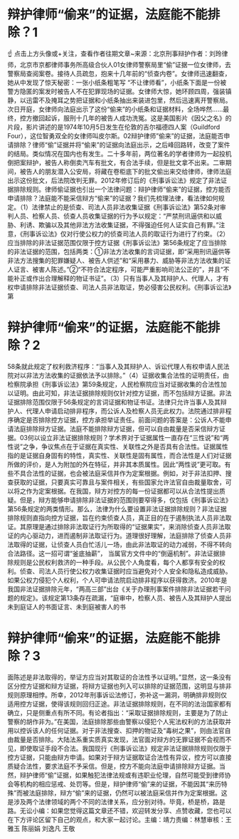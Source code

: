 # 辩护律师“偷来”的证据，法庭能不能排除？1

☝ 点击上方头像或+关注，查看作者往期文章~来源：北京刑事辩护作者：刘玲律师，北京市京都律师事务所高级合伙人01女律师警察局里“偷”证据一位女律师，去警察局查阅案卷。接待人员疏忽，抱来十几年前的“侦查内卷”。女律师迅速翻查，她从中发现了惊天秘密：一张小纸条粗笔写 “不让律师看”，小纸条下面是一份被警方隐匿的案发时被告人不在犯罪现场的证据。女律师大惊，她环顾四周，强装镇静，以迅雷不及掩耳之势把证据和小纸条抽出来装进包里，然后迅速离开警察局。次日开庭，女律师向法庭出示了这份“偷来”的小纸条和证据材料，全场哗然……最终，控方撤回起诉，服刑十几年的被告人成功洗冤。这是美国影片《因父之名》的片段，影片讲述的是1974年10月5日发生在伦敦的吉尔福德四人案（Guildford Four），这位智勇双全的女律师叫皮尔斯。02辩护律师”偷来”的证据，法庭能否申请排除？律师“偷”证据并将“偷来”的证据向法庭出示，之后峰回路转，改变了案件的结局。类似情况在国内也有发生。二十多年前，两位著名的学者律师为一起投机倒把案辩护，被告人称倒卖汽车有批文，有合法手续，但是批文拿不出来。二审期间，被告人的朋友潜入公安局，将藏在卷柜底下的批文偷出来交给律师，律师法庭出示这份批文，后法院改判无罪。2012年修订后的《刑事诉讼法》规定了非法证据排除规则。律师偷证据也引出一个法律问题：辩护律师”偷来”的证据，控方能否申请排除？法庭能不能采信辩方“偷来”的证据？我们先梳理法律，看法律如何规定。（1）法律禁止的是侦查、司法人员非法收集证据《刑事诉讼法》第52条对审判人员、检察人员、侦查人员收集证据的行为予以规定：“严禁刑讯逼供和以威胁、利诱、欺骗以及其他非法方法收集证据，不得强迫任何人证实自己有罪。”注意，《刑事诉讼法》仅对行使公权力的侦查司法人员的取证行为进行了约束。（2）应当排除的非法证据范围仅限于控方证据《刑事诉讼法》第56条规定了应当排除的非法证据的范围，包括两类：①非法方法收集的言词证据，即“采用刑讯逼供等非法方法搜集的犯罪嫌疑人、被告人供述”和“采用暴力、威胁等非法方法收集的证人证言、被害人陈述。”②“不符合法定程序，可能严重影响司法公正的”，并且“不能补正或作出合理解释的物证书证”。（3）只有当事人及其辩护人、代理人，才有权申请排除非法证据侦查、司法人员非法取证，势必侵害公民权利。《刑事诉讼法》第

# 辩护律师“偷来”的证据，法庭能不能排除？2

58条就此规定了权利救济程序：“当事人及其辩护人、诉讼代理人有权申请人民法院对以非法方法收集的证据依法予以排除。”（4）证据收集合法性的证明责任，由检察院承担《刑事诉讼法》第59条规定，人民检察院应当对证据收集的合法性加以证明。由此可知，非法证据排除规则仅针对控方证据，而不包括辩方证据。非法证据排除范围仅限于56条规定的言词证据和物证书证。法律只允许当事人及其辩护人、代理人申请启动排非程序，而公诉人及检察人员无此权力。法院通过排非程序确定是否排除控方证据，控方承担举证责任。前面问题的答案是：公诉人不能申请法庭排除辩方证据。法庭不能排除辩方证据，但可以自由裁量是否采信辩方证据。03何以设立非法证据排除规则？学术界对于证据属性一直存在“三性说”和“两性说”之争，争议焦点在于证据在真实性、关联性之外是否具有合法性。证据属性指的是证据自身固有的特性，真实性、关联性是固有属性，而合法性是人们对证据所做的评价，是人为附加的外在特征，并非其本质属性。因此“两性说”更可取。有些不具合法性的证据，也会被法庭采信并作为定案根据。例如，对于非法扣押、搜查获取的证据，只要真实可靠且与案件相关，有些国家允许法官自由裁量取舍，可以将之作为定案根据。在我国，辩方对控方的每一份证据都可以从合法性提出质疑。但是，辩方能够申请排除非法证据的范围则要窄得多，仅包括《刑事诉讼法》第56条规定的两类情形。那么，法律为什么要设置非法证据排除规则？非法证据排除规则直指向控方证据，旨在约束侦查人员，真正目的在于遏制执法人员非法取证。其原理是通过排除非法取证行为所取得的“证据果实”，来消除侦查人员非法取证的内心驱动力，进而遏制非法取证行为。道理很好理解，法庭排除了侦查人员非法取得的证据，让侦查人员白忙活儿一场，由此非法取证的动力减弱，不得不转向合法路径。这一招可谓“釜底抽薪”， 当属官方文件中的“倒逼机制”。非法证据排除规则是公民权利救济的一种手段。从公民个人角度看，每个人都享有安全的权利。侦查、司法人员行使公权力收集证据时应当避免对个人安全和隐私造成威胁。如果公权力侵犯个人权利，个人可申请法院启动排非程序以获得救济。2010年是我国非法证据排除元年，“两高三部”出台《关于办理刑事案件排除非法证据若干问题的规定》。该规定第13条存在疏漏，“庭审中，检察人员、被告人及其辩护人提出未到庭证人的书面证言、未到庭被害人的书

# 辩护律师“偷来”的证据，法庭能不能排除？3

面陈述是非法取得的，举证方应当对其取证的合法性予以证明。”显然，这一条没有区分控方证据和辩方证据，将辩方证据也列入可以排除的证据范围，这明显与排非规则原理相悖。所幸，2012年刑事诉讼法修订，弥补这一漏洞，明确排非规则仅适用控方证据，使得该规则回归正途。非法证据排除规则，在不同的法治国家都有确立，只是侧重点有所不同。有论者指出：“采取证据排除规则，主要是为了防止警察的胡作非为。”在美国，法庭排除那些由警察以侵犯个人宪法权利的方法获取并用以控诉该人的任何证据。对于非法搜查、扣押的物证及“毒树之果”，则由法官自由裁量是否排除。大陆法系重实质真实发现，法官面对辩方的无罪证据不会视而不见，即使取证手段不合法。我国现行《刑事诉讼法》规定非法证据排除规则仅限于控方证据，只能由辩方申请。如果对于辩方证据取证合法性有异议，控方可以直接质疑合法性，要求法庭不予采信。但是，控方不能向法庭申请排除辩方证据。当然，辩护律师“偷”证据，如果触犯法律法规或有违职业伦理，自然可能受到律师协会等机构的相应惩戒、处罚等。但是，辩护律师“偷”来的证据，不能因其“来历特殊”而被法庭排除，辩方“偷”来的证据，仍然可以被法庭采信并作为定案根据。这是涉及两个法律领域的两个不同的法律关系，应分别对待。毕竟，桥是桥，路是路。无讼小编：如果您觉得这篇文章还不错，欢迎转发分享、点赞收藏，您也可以在下方评论区留下自己的观点，和大家一起讨论。主编：靖力责编：林慧审核：王雅玉 陈丽娟 刘逸凡 王敬

